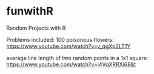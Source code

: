 # funwithR
Random Projects with R



Problems included:
100 poisonous flowers:
https://www.youtube.com/watch?v=v_qgXp2LT1Y


average line length of two random points in a 1x1 square:
https://www.youtube.com/watch?v=i4VqXRRXi68&t
